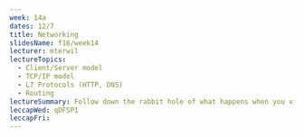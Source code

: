 ```yaml
---
week: 14a
dates: 12/7
title: Networking
slidesName: f16/week14
lecturer: mterwil
lectureTopics:
  - Client/Server model
  - TCP/IP model
  - L7 Protocols (HTTP, DNS)
  - Routing
lectureSummary: Follow down the rabbit hole of what happens when you visit www.google.com.
leccapWed: qDFSP1
leccapFri:
---
```


